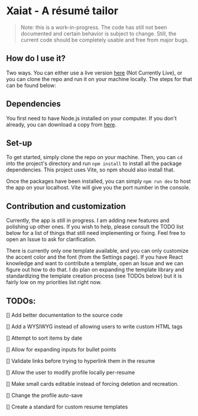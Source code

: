 # Xaiat - A résumé tailor

> Note: this is a work-in-progress. The code has still not been documented and certain behavior is subject to change. Still, the current code should be completely usable and free from major bugs.

## How do I use it?

Two ways. You can either use a live version [here](#) (Not Currently Live), or you can clone the repo and run it on your machine locally. The steps for that can be found below:

## Dependencies

You first need to have Node.js installed on your computer. If you don't already, you can download a copy from [here](https://nodejs.org/en/).

## Set-up

To get started, simply clone the repo on your machine. Then, you can `cd` into the project's directory and run `npm install` to install all the package dependencies. This project uses Vite, so npm should also install that.

Once the packages have been installed, you can simply `npm run dev` to host the app on your localhost. Vite will give you the port number in the console.

## Contribution and customization

Currently, the app is still in progress. I am adding new features and polishing up other ones. If you wish to help, please consult the TODO list below for a list of things that still need implementing or fixing. Feel free to open an Issue to ask for clarification.

There is currently only one template available, and you can only customize the accent color and the font (from the Settings page). If you have React knowledge and want to contribute a template, open an Issue and we can figure out how to do that. I do plan on expanding the template library and standardizing the template creation process (see TODOs below) but it is fairly low on my priorities list right now.

## TODOs:

[] Add better documentation to the source code

[] Add a WYSIWYG instead of allowing users to write custom HTML tags

[] Attempt to sort items by date

[] Allow for expanding inputs for bullet points

[] Validate links before trying to hyperlink them in the resume

[] Allow the user to modify profile locally per-resume

[] Make small cards editable instead of forcing deletion and recreation.

[] Change the profile auto-save

[] Create a standard for custom resume templates

